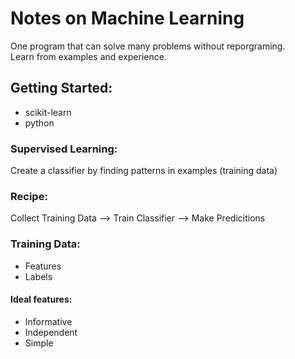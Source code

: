 # Notes on Machine Learning
One program that can solve many problems without reporgraming.
<br> Learn from examples and experience.<br>
## Getting Started: </b>
* scikit-learn
* python

### Supervised Learning: 
Create a classifier by finding patterns in examples (training data)
### Recipe:
Collect Training Data --> Train Classifier --> Make Predicitions
### Training Data:
 * Features
 * Labels


#### Ideal features:
 * Informative
 * Independent
 * Simple
